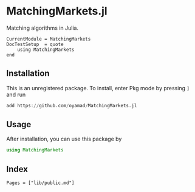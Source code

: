 # MatchingMarkets.jl

Matching algorithms in Julia.

```@meta
CurrentModule = MatchingMarkets
DocTestSetup  = quote
    using MatchingMarkets
end
```

## Installation

This is an unregistered package.
To install, enter Pkg mode by pressing `]` and run

```julia
add https://github.com/oyamad/MatchingMarkets.jl
```

## Usage

After installation, you can use this package by

```julia
using MatchingMarkets
```

## Index

```@index
Pages = ["lib/public.md"]
```
